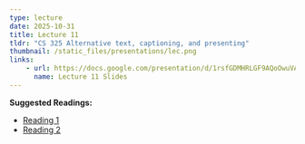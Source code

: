 ```yaml
---
type: lecture
date: 2025-10-31
title: Lecture 11
tldr: "CS 325 Alternative text, captioning, and presenting"
thumbnail: /static_files/presentations/lec.png
links: 
    - url: https://docs.google.com/presentation/d/1rsfGDMHRLGF9AQoOwuVA6h8HHKd1uf1jRrJ-1ewv1dA/edit?usp=sharing
      name: Lecture 11 Slides
---
```

**Suggested Readings:**
- [Reading 1](https://drive.google.com/file/d/1rDctv3_X9GaiTdAAS6EkiaWjObyTvDyh/view)
- [Reading 2](https://arxiv.org/pdf/2110.04406)
